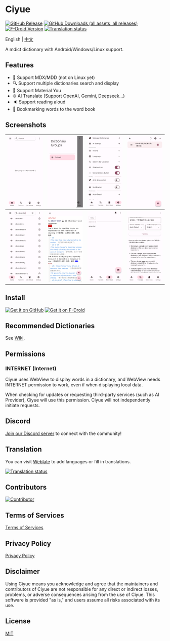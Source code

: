 # Ciyue

[![GitHub Release](https://img.shields.io/github/v/release/mumu-lhl/Ciyue)](https://github.com/mumu-lhl/Ciyue/releases/latest)
[![GitHub Downloads (all assets, all releases)](https://img.shields.io/github/downloads/mumu-lhl/Ciyue/total)](https://github.com/mumu-lhl/Ciyue/releases/latest)
[![F-Droid Version](https://img.shields.io/f-droid/v/org.eu.mumulhl.ciyue)](https://f-droid.org/packages/org.eu.mumulhl.ciyue/)
[![Translation status](https://hosted.weblate.org/widget/ciyue/svg-badge.svg)](https://hosted.weblate.org/engage/ciyue/)

English | [中文](./README_CN.md)

A mdict dictionary with Android/Windows/Linux support.

## Features

* 📄 Support MDX/MDD (not on Linux yet)
* 🔍 Support multiple dictionaries search and display
* 🎨 Support Material You
* 🌐 AI Translate (Support OpenAI, Gemini, Deepseek...)
* 🔈 Support reading aloud
* 🔖 Bookmarking words to the word book

## Screenshots

| <img alt="Home" src="./metadata/en-US/images/phoneScreenshots/1.png"> | <img alt="Switch Dictionart Groups" src="./metadata/en-US/images/phoneScreenshots/2.png"> | <img alt="Settings" src="./metadata/en-US/images/phoneScreenshots/3.png"> | <img alt="Manage Dictionaries" src="./metadata/en-US/images/phoneScreenshots/4.png"> |
|-|-|-|-|
| <img alt="Search Word" src="./metadata/en-US/images/phoneScreenshots/5.png"> | <img alt="Display Word Explanation" src="./metadata/en-US/images/phoneScreenshots/6.png"> | <img alt="Wordbook" src="./metadata/en-US/images/phoneScreenshots/7.png"> | <img alt="AI Translate" src="./metadata/en-US/images/phoneScreenshots/8.png"> |

## Install

[<img src="https://github.com/NeoApplications/Neo-Backup/raw/034b226cea5c1b30eb4f6a6f313e4dadcbb0ece4/badge_github.png"
    alt="Get it on GitHub"
    height="80">]([https://github.com/ImranR98/Obtainium/releases](https://github.com/mumu-lhl/Ciyue/releases/latest))
[<img src="https://fdroid.gitlab.io/artwork/badge/get-it-on.png"
     alt="Get it on F-Droid"
     height="80">](https://f-droid.org/packages/org.eu.mumulhl.ciyue/)

## Recommended Dictionaries

See [Wiki](https://github.com/mumu-lhl/Ciyue/wiki#recommended-dictionaries).

## Permissions

### INTERNET (Internet)

Ciyue uses WebView to display words in a dictionary, and WebView needs INTERNET permission to work, even if when displaying local data.

When checking for updates or requesting third-party services (such as AI Provider), Ciyue will use this permission. Ciyue will not independently initiate requests. 

## Discord

[Join our Discord server](https://discord.gg/BazBZuvKZG) to connect with the community!

## Translation

You can visit [Weblate](https://hosted.weblate.org/engage/ciyue/) to add languages or fill in translations.

[![Translation status](https://hosted.weblate.org/widget/ciyue/multi-auto.svg)](https://hosted.weblate.org/engage/ciyue/)

## Contributors

[![Contributor](https://contrib.rocks/image?repo=mumu-lhl/Ciyue)](https://github.com/mumu-lhl/Ciyue/graphs/contributors)

## Terms of Services

[Terms of Services](./TERMS_OF_SERVICE.md)

## Privacy Policy

[Privacy Policy](./PRIVACY_POLICY.md)

## Disclaimer

Using Ciyue means you acknowledge and agree that the maintainers and contributors of Ciyue are not responsible for any direct or indirect losses, problems, or adverse consequences arising from the use of Ciyue. This software is provided "as is," and users assume all risks associated with its use. 

## License

[MIT](./LICENSE)
